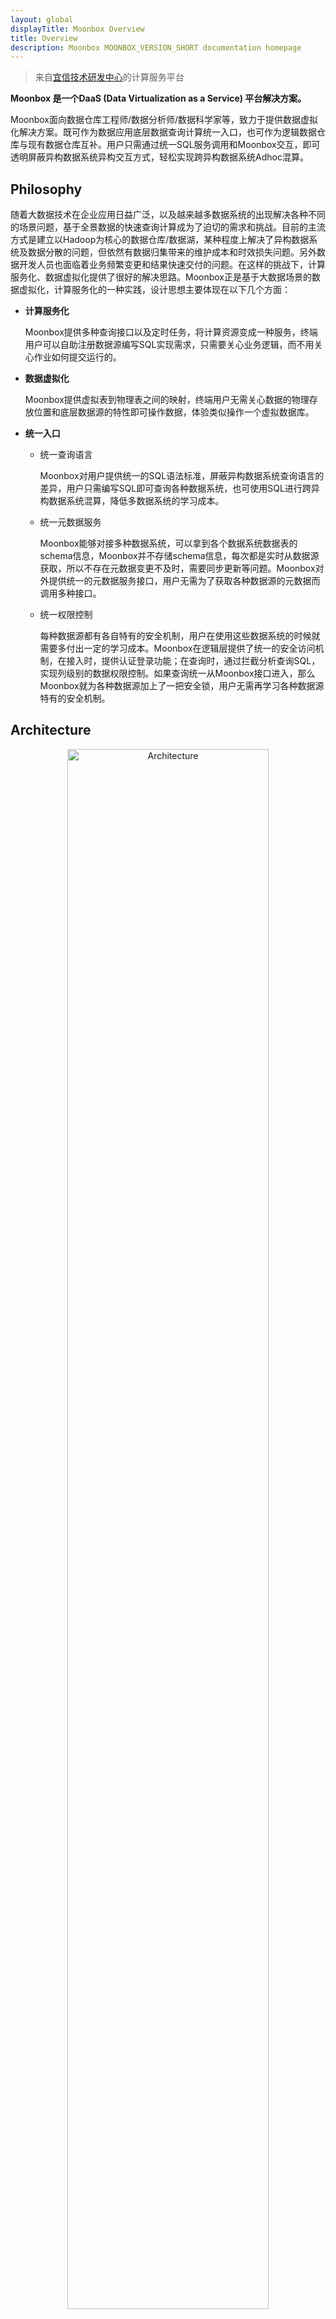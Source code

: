 ```yaml
---
layout: global
displayTitle: Moonbox Overview
title: Overview
description: Moonbox MOONBOX_VERSION_SHORT documentation homepage
---
```


> 来自[宜信技术研发中心](http://www.creditease.com)的计算服务平台

**Moonbox 是一个DaaS (Data Virtualization as a Service) 平台解决方案。**

Moonbox面向数据仓库工程师/数据分析师/数据科学家等，致力于提供数据虚拟化解决方案。既可作为数据应用底层数据查询计算统一入口，也可作为逻辑数据仓库与现有数据仓库互补。用户只需通过统一SQL服务调用和Moonbox交互，即可透明屏蔽异构数据系统异构交互方式，轻松实现跨异构数据系统Adhoc混算。

## Philosophy

随着大数据技术在企业应用日益广泛，以及越来越多数据系统的出现解决各种不同的场景问题，基于全景数据的快速查询计算成为了迫切的需求和挑战。目前的主流方式是建立以Hadoop为核心的数据仓库/数据湖，某种程度上解决了异构数据系统及数据分散的问题，但依然有数据归集带来的维护成本和时效损失问题。另外数据开发人员也面临着业务频繁变更和结果快速交付的问题。在这样的挑战下，计算服务化、数据虚拟化提供了很好的解决思路。Moonbox正是基于大数据场景的数据虚拟化，计算服务化的一种实践，设计思想主要体现在以下几个方面：

- **计算服务化**

  Moonbox提供多种查询接口以及定时任务，将计算资源变成一种服务，终端用户可以自助注册数据源编写SQL实现需求，只需要关心业务逻辑，而不用关心作业如何提交运行的。

- **数据虚拟化**

  Moonbox提供虚拟表到物理表之间的映射，终端用户无需关心数据的物理存放位置和底层数据源的特性即可操作数据，体验类似操作一个虚拟数据库。

- **统一入口**

  - 统一查询语言

    Moonbox对用户提供统一的SQL语法标准，屏蔽异构数据系统查询语言的差异，用户只需编写SQL即可查询各种数据系统，也可使用SQL进行跨异构数据系统混算，降低多数据系统的学习成本。

  - 统一元数据服务

    Moonbox能够对接多种数据系统，可以拿到各个数据系统数据表的schema信息，Moonbox并不存储schema信息，每次都是实时从数据源获取，所以不存在元数据变更不及时，需要同步更新等问题。Moonbox对外提供统一的元数据服务接口，用户无需为了获取各种数据源的元数据而调用多种接口。

  - 统一权限控制

    每种数据源都有各自特有的安全机制，用户在使用这些数据系统的时候就需要多付出一定的学习成本。Moonbox在逻辑层提供了统一的安全访问机制，在接入时，提供认证登录功能；在查询时，通过拦截分析查询SQL，实现列级别的数据权限控制。如果查询统一从Moonbox接口进入，那么Moonbox就为各种数据源加上了一把安全锁，用户无需再学习各种数据源特有的安全机制。

## Architecture

<p style="text-align: center;">
  <img src="img/architecture.png" style="width:80%;" title="Moonbox Architecture" alt="Architecture" />
</p>
​   Moonbox总体上由四部分组成，分别是客户端、接入层、Grid以及存储计算层。

- **客户端**

  客户端有如下几种：

  - rest api

    以restful api的方式提供batch作业提交、查询作业执行状态、取消作业服务。
  - jdbc

    提供jdbc驱动，可以使用jdbc编程访问, 使用户拥有数据库般的使用体验。
  - odbc

    提供odbc支持，用户可以使用sas连接moonbox进行数据分析。
  - cli

    命令行工具，基于jline实现。通过cli可以完成DDL（Data Definition Language）、DML（Data Manipulation Language）、DCL（Data Control Language）以及Query操作。
  - zeppelin

    提供zeppelin moonbox interpreter，可以使用zeppelin快速进行原型验证和SQL开发。
  - davinci

    通过jdbc支持ABD Stack（敏捷大数据技术栈）中数据可视化平台davinci的接入，进行数据查询并展示。

- **接入层**

  接入层包括http server、tcp server和thrift server，实现客户端接入，并进行用户登录认证。

- **分布式服务层**

  Grid是Moonbox分布式服务层。Grid使用master-slave集群工作模式，支持master主备切换。Grid有Master、Worker、App三种角色：

  - Master负责接收所有的用户请求，根据请求模式（adhoc/batch）将请求调度到合适的App上。
  - Worker向Master注册,负责该节点上App的启动和停止，每个Worker节点可以启动多个不同种类的App。
  - App也会向Master注册,App是真正处理计算的角色,可以是一个Spark App, 也可以是其他自定义的App。


- **计算/存储层**

  Moonbox默认使用Spark作为计算引擎，将一个常驻的Spark作业称之为一个App, 支持standalone和yarn运行模式。Spark App处理用户发过来的请求，包括用户体系管理操作、权限管理操作、SQL解析、下推优化、执行引擎选择等，并提交真正的计算任务。当计算逻辑可以完全下推到数据源计算时，Moonbox将计算任务直接mapping成数据源的查询语言进行下推计算，以减小启动分布式作业的开销。数据源除了可以是hdfs这种纯存储系统，mysql、elasticsearch这种带计算能力的存储系统，还可以是presto等计算引擎，Moonbox将他们统一视为数据源。

## Feature

- **用户体系**

  Moonbox建立了一套完整的用户体系，引入了Organization的概念，用于划分用户空间。系统管理员ROOT账号可以创建多个Organization，并在Organization中指定该Organization的管理者（SA），可以是一个或者多个。SA负责创建管理普通用户。Moonbox将普通用户的能力抽象出六大属性，分别是是否可以执行Account管理语句，是否可以执行DDL语句，是否可以执行DCL语句, 是否拥有可以授权其他用户执行Account类语句的能力，是否拥有可以授权其他用户执行DDL语句的能力，是否拥有可以授权其他用户执行DCL语句的能力。通过属性的自由组合，可以构建出满足多种角色，多种需求的用户体系模型，并可借此实现多租户。

- **扩展SQL**

  Moonbox将查询语言统一为Spark SQL，使用Spark SQL语法进行查询操作，同时扩展了一套DDL、DCL语句。包括对用户的创建删除和授权，数据表或者数据列的访问授权，挂载卸载物理数据源或者数据表，创建删除逻辑数据库，创建删除udf/udaf，创建删除定时任务等。

- **优化策略**

  Moonbox基于Spark进行混算，Spark SQL是支持多数据源的，但是Spark SQL在从数据源中进行数据拉取的时候只进行了project和filter算子的下推，并没有考虑数据源的算力特性，比如elasticsearch对于聚合操作是很友好的，如果聚合操作能下推到elasticsearch中进行计算会比将数据全部拉回Spark计算快的多，比如limit算子如果下推到数据源计算，能大大减少返回的数据量，节省拉取数据和计算的时间。Moonbox对Spark Optimizer优化后的LogicalPlan作进一步的优化，根据规则拆分出可以进行下推的子树，将子树mapping成数据源查询语言，将下推结果拉回Spark参与进一步的计算。如果LogicalPlan可以整体下推计算，那么Moonbox将不采用Spark进行计算，直接使用数据源客户端运行LogicalPlan mapping出来的查询语句，以减少启动分布式作业的开销，并节省分布式计算资源。

- **列权限控制**

  数据安全越来越受到企业的重视，我们希望在方便快捷提供计算服务和数据服务的同时，还希望实现数据的安全。Moonbox定义了DCL语句来实现数据列级别权限控制。Moonbox管理员通过DCL语句将数据表或者数据列授权给用户，Moonbox会将用户和表以及列的权限关系保存到catalog中。当用户在使用SQL查询时会被拦截，分析出SQL被解析后的LogicalPlan中是否引用了未被授权的表或者列，如果有就报错返回给用户。

- **多种形式的UDF/UDAF**

  Moonbox除了支持以jar包的形式创建UDF/UDAF外，还支持以源代码的形式创建，包括Java语言和Scala语言，这给UDF开发验证带来了便捷性。

- **定时任务**

  Moonbox提供了定时作业的功能，用户使用DDL语句定义定时任务，以crontab表达式的形式定义调度策略，后台内嵌quartz进行任务定时调度。

## Document

Please refer to [Moonbox用户手册](https://edp963.github.io/moonbox).  ​

## Latest Release

Please download the latest [RELEASE](https://github.com/edp963/moonbox/releases)

## Help

- **Mailling list**：edp_support@groups.163.com
- **WeChat**：edpstack <img src = "https://github.com/edp963/edp-resource/raw/master/WeChat.jpg" alt="" width="100">

## License

Moonbox is under the Apache 2.0 license. See the [LICENSE](https://github.com/edp963/moonbox/blob/master/LICENSE) file for details.

